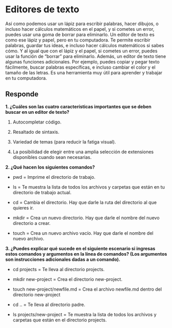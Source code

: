 # **Editores de texto**

Así como podemos usar un lápiz para escribir palabras, hacer dibujos, o incluso hacer cálculos matemáticos en el papel, y si cometes un error, puedes usar una goma de borrar para eliminarlo.
Un editor de texto es como ese lápiz y papel, pero en tu computadora. Te permite escribir palabras, guardar tus ideas, e incluso hacer cálculos matemáticos si sabes cómo. Y al igual que con el lápiz y el papel, si cometes un error, puedes usar la función de “borrar” para eliminarlo.
Además, un editor de texto tiene algunas funciones adicionales. Por ejemplo, puedes copiar y pegar texto fácilmente, buscar palabras específicas, e incluso cambiar el color y el tamaño de las letras. Es una herramienta muy útil para aprender y trabajar en tu computadora.

## **Responde**

**1. ¿Cuáles son las cuatro características importantes que se deben buscar en un editor de texto?**

  1. Autocompletar código.

  2. Resaltado de sintaxis.
     
  3. Variedad de temas (para reducir la fatiga visual).
    
  4. La posibilidad de elegir entre una amplia selección de extensiones disponibles cuando sean necesarias. 

**2. ¿Qué hacen los siguientes comandos?**

  - pwd = Imprime el directorio de trabajo.
        
  - ls = Te muestra la lista de todos los archivos y carpetas que están en tu directorio de trabajo actual.
        
  - cd = Cambia el directorio. Hay que darle la ruta del directorio al que quieres ir.
        
  - mkdir = Crea un nuevo directorio. Hay que darle el nombre del nuevo directorio a crear.
        
  - touch = Crea un nuevo archivo vacío. Hay que darle el nombre del nuevo archivo.
        
**3. ¿Puedes explicar qué sucede en el siguiente escenario si ingresas estos comandos y argumentos en la línea de comandos? (Los argumentos son instrucciones adicionales dadas a un comando).**
        
  - cd projects = Te lleva al directorio projects. 
        
  - mkdir new-project = Crea el directorio new-project.
        
  - touch new-project/newfile.md = Crea el archivo newfile.md dentro del directorio new-project
        
  - cd .. = Te lleva al directorio padre.
        
  - ls projects/new-project = Te muestra la lista de todos los archivos y carpetas que están en el directorio projects.
